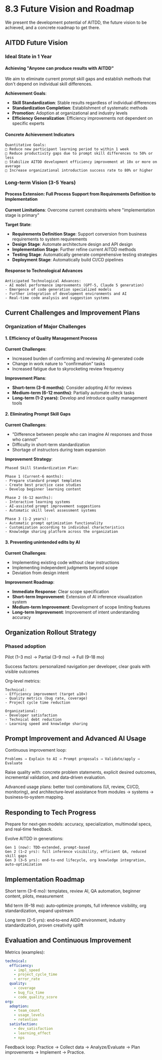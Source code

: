 # 8.3 Future Vision and Roadmap

We present the development potential of AITDD, the future vision to be achieved, and a concrete roadmap to get there.

## AITDD Future Vision

### Ideal State in 1 Year

#### Achieving "Anyone can produce results with AITDD"

We aim to eliminate current prompt skill gaps and establish methods that don't depend on individual skill differences.

**Achievement Goals**:

- **Skill Standardization**: Stable results regardless of individual differences
- **Standardization Completion**: Establishment of systematic methods
- **Promotion**: Adoption at organizational and industry levels
- **Efficiency Generalization**: Efficiency improvements not dependent on specific experts

#### Concrete Achievement Indicators

```
Quantitative Goals:
□ Reduce new participant learning period to within 1 week
□ Reduce productivity gaps due to prompt skill differences to 50% or less
□ Stabilize AITDD development efficiency improvement at 10x or more on average
□ Increase organizational introduction success rate to 80% or higher
```

### Long-term Vision (3-5 Years)

#### Process Extension: Full Process Support from Requirements Definition to Implementation

**Current Limitations**: Overcome current constraints where "implementation stage is primary"

**Target State**:

- **Requirements Definition Stage**: Support conversion from business requirements to system requirements
- **Design Stage**: Automate architecture design and API design
- **Implementation Stage**: Further refine current AITDD methods
- **Testing Stage**: Automatically generate comprehensive testing strategies
- **Deployment Stage**: Automatically build CI/CD pipelines

#### Response to Technological Advances

```
Anticipated Technological Advances:
- AI model performance improvements (GPT-5, Claude 5 generation)
- Emergence of code generation specialized models
- Further integration of development environments and AI
- Real-time code analysis and suggestion systems
```

## Current Challenges and Improvement Plans

### Organization of Major Challenges

#### 1. Efficiency of Quality Management Process

**Current Challenges**:

- Increased burden of confirming and reviewing AI-generated code
- Change in work nature to "confirmation" tasks
- Increased fatigue due to skyrocketing review frequency

**Improvement Plans**:

- **Short-term (3-6 months)**: Consider adopting AI for reviews
- **Medium-term (6-12 months)**: Partially automate check tasks
- **Long-term (1-2 years)**: Develop and introduce quality management tools

#### 2. Eliminating Prompt Skill Gaps

**Current Challenges**:

- "Difference between people who can imagine AI responses and those who cannot"
- Difficulty in short-term standardization
- Shortage of instructors during team expansion

**Improvement Strategy**:

```
Phased Skill Standardization Plan:

Phase 1 (Current-6 months):
- Prepare standard prompt templates
- Create best practice case studies
- Develop beginner learning content

Phase 2 (6-12 months):
- Interactive learning systems
- AI-assisted prompt improvement suggestions
- Automatic skill level assessment systems

Phase 3 (1-2 years):
- Automatic prompt optimization functionality
- Customization according to individual characteristics
- Knowledge sharing platform across the organization
```

#### 3. Preventing unintended edits by AI

**Current Challenges**:

- Implementing existing code without clear instructions
- Implementing independent judgments beyond scope
- Deviation from design intent

**Improvement Roadmap**:

- **Immediate Response**: Clear scope specification
- **Short-term Improvement**: Extension of AI inference visualization system
- **Medium-term Improvement**: Development of scope limiting features
- **Long-term Improvement**: Improvement of intent understanding accuracy

## Organization Rollout Strategy

### Phased adoption

Pilot (1–3 mo) → Partial (3–9 mo) → Full (9–18 mo)

Success factors: personalized navigation per developer, clear goals with visible outcomes

Org‑level metrics:

```text
Technical:
- Efficiency improvement (target ≥10×)
- Quality metrics (bug rate, coverage)
- Project cycle time reduction

Organizational:
- Developer satisfaction
- Technical debt reduction
- Learning speed and knowledge sharing
```

## Prompt Improvement and Advanced AI Usage

Continuous improvement loop:

```text
Problems → Explain to AI → Prompt proposals → Validate/apply → Evaluate
```

Raise quality with: concrete problem statements, explicit desired outcomes, incremental validation, and data‑driven evaluation.

Advanced usage plans: better tool combinations (UI, review, CI/CD, monitoring), and architecture‑level assistance from modules → systems → business‑to‑system mapping.

## Responding to Tech Progress

Prepare for next‑gen models: accuracy, specialization, multimodal specs, and real‑time feedback.

Evolve AITDD in generations:

```text
Gen 1 (now): TDD‑extended, prompt‑based
Gen 2 (1–2 yrs): full inference visibility, efficient QA, reduced skill gaps
Gen 3 (3–5 yrs): end‑to‑end lifecycle, org knowledge integration, auto‑optimization
```

## Implementation Roadmap

Short term (3–6 mo): templates, review AI, QA automation, beginner content, pilots, measurement

Mid term (6–18 mo): auto‑optimize prompts, full inference visibility, org standardization, expand upstream

Long term (2–5 yrs): end‑to‑end AIDD environment, industry standardization, proven creativity uplift

## Evaluation and Continuous Improvement

Metrics (examples):

```yaml
technical:
  efficiency:
    - impl_speed
    - project_cycle_time
    - error_rate
  quality:
    - coverage
    - bug_fix_time
    - code_quality_score
org:
  adoption:
    - team_count
    - usage_levels
    - retention
  satisfaction:
    - dev_satisfaction
    - learning_effect
    - nps
```

Feedback loop: Practice → Collect data → Analyze/Evaluate → Plan improvements → Implement → Practice.
